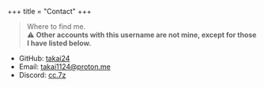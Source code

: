 +++
title = "Contact"
+++

> Where to find me. <br/>
> ⚠️ **Other accounts with this username are not mine, except for those I have listed below.**

+ GitHub: [takai24](https://github.com/takai24)
+ Email: [takai1124@proton.me](mailto:takai24@proton.me)
+ Discord: [cc.7z]()